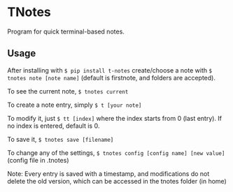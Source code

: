 # TNotes
Program for quick terminal-based notes.

## Usage

After installing with `$ pip install t-notes` create/choose a note with `$ tnotes note [note name]` (default is firstnote, and folders are accepted).

To see the current note, `$ tnotes current`

To create a note entry, simply `$ t [your note]`

To modify it, just `$ tt [index]` where the index starts from 0 (last entry). If no index is entered, default is 0.

To save it, `$ tnotes save [filename]`

To change any of the settings, `$ tnotes config [config name] [new value]` (config file in .tnotes)

Note: Every entry is saved with a timestamp, and modifications do not delete the old version, which can be accessed in the tnotes folder (in home)
